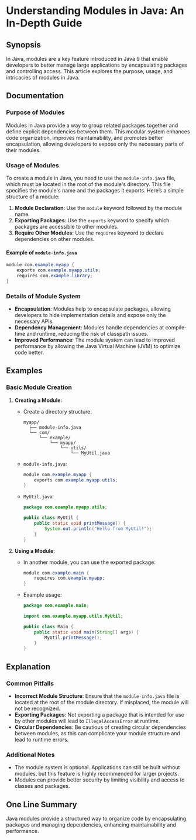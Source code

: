 <!--
Meta Description: # Understanding Modules in Java: An In-Depth Guide ## Synopsis In Java, modules are a key feature introduced in Java 9 that enable developers to bette...
Meta Keywords: module, java, modules, example, com
-->

# Understanding Modules in Java: An In-Depth Guide

## Synopsis
In Java, modules are a key feature introduced in Java 9 that enable developers to better manage large applications by encapsulating packages and controlling access. This article explores the purpose, usage, and intricacies of modules in Java.

## Documentation
### Purpose of Modules
Modules in Java provide a way to group related packages together and define explicit dependencies between them. This modular system enhances code organization, improves maintainability, and promotes better encapsulation, allowing developers to expose only the necessary parts of their modules.

### Usage of Modules
To create a module in Java, you need to use the `module-info.java` file, which must be located in the root of the module's directory. This file specifies the module's name and the packages it exports. Here’s a simple structure of a module:

1. **Module Declaration**: Use the `module` keyword followed by the module name.
2. **Exporting Packages**: Use the `exports` keyword to specify which packages are accessible to other modules.
3. **Require Other Modules**: Use the `requires` keyword to declare dependencies on other modules.

#### Example of `module-info.java`
```java
module com.example.myapp {
    exports com.example.myapp.utils;
    requires com.example.library;
}
```

### Details of Module System
- **Encapsulation**: Modules help to encapsulate packages, allowing developers to hide implementation details and expose only the necessary APIs.
- **Dependency Management**: Modules handle dependencies at compile-time and runtime, reducing the risk of classpath issues.
- **Improved Performance**: The module system can lead to improved performance by allowing the Java Virtual Machine (JVM) to optimize code better.

## Examples
### Basic Module Creation
1. **Creating a Module**:
   - Create a directory structure:
     ```
     myapp/
       ├── module-info.java
       └── com/
           └── example/
               └── myapp/
                   └── utils/
                       └── MyUtil.java
     ```
   - `module-info.java`:
     ```java
     module com.example.myapp {
         exports com.example.myapp.utils;
     }
     ```
   - `MyUtil.java`:
     ```java
     package com.example.myapp.utils;

     public class MyUtil {
         public static void printMessage() {
             System.out.println("Hello from MyUtil!");
         }
     }
     ```

2. **Using a Module**:
   - In another module, you can use the exported package:
     ```java
     module com.example.main {
         requires com.example.myapp;
     }
     ```
   - Example usage:
     ```java
     package com.example.main;

     import com.example.myapp.utils.MyUtil;

     public class Main {
         public static void main(String[] args) {
             MyUtil.printMessage();
         }
     }
     ```

## Explanation
### Common Pitfalls
- **Incorrect Module Structure**: Ensure that the `module-info.java` file is located at the root of the module directory. If misplaced, the module will not be recognized.
- **Exporting Packages**: Not exporting a package that is intended for use by other modules will lead to `IllegalAccessError` at runtime.
- **Circular Dependencies**: Be cautious of creating circular dependencies between modules, as this can complicate your module structure and lead to runtime errors.

### Additional Notes
- The module system is optional. Applications can still be built without modules, but this feature is highly recommended for larger projects.
- Modules can provide better security by limiting visibility and access to classes and packages.

## One Line Summary
Java modules provide a structured way to organize code by encapsulating packages and managing dependencies, enhancing maintainability and performance.